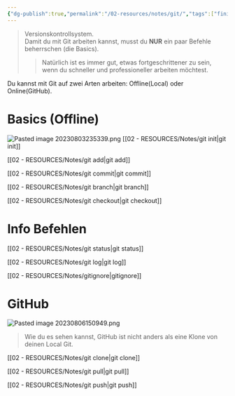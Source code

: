```yaml
---
{"dg-publish":true,"permalink":"/02-resources/notes/git/","tags":["finished","tools/versionsverwaltung/git"],"noteIcon":"","updated":"2025-09-27T01:32:44.446+02:00"}
---
```


>Versionskontrollsystem.  
>Damit du mit Git arbeiten kannst, musst du **NUR** ein paar Befehle beherrschen (die Basics). 
>>Natürlich ist es immer gut, etwas fortgeschrittener zu sein, wenn du schneller und professioneller arbeiten möchtest.

Du kannst mit Git auf zwei Arten arbeiten: Offline(Local) oder Online(GitHub).

# Basics (Offline)
![Pasted image 20230803235339.png](/img/user/02%20-%20RESOURCES/Files/IMG/Pasted%20image%2020230803235339.png)
[[02 - RESOURCES/Notes/git init\|git init]]

[[02 - RESOURCES/Notes/git add\|git add]]

[[02 - RESOURCES/Notes/git commit\|git commit]]

[[02 - RESOURCES/Notes/git branch\|git branch]]

[[02 - RESOURCES/Notes/git checkout\|git checkout]]

# Info Befehlen
[[02 - RESOURCES/Notes/git status\|git status]]

[[02 - RESOURCES/Notes/git log\|git log]]

[[02 - RESOURCES/Notes/gitignore\|gitignore]]

# GitHub
![Pasted image 20230806150949.png](/img/user/02%20-%20RESOURCES/Files/IMG/Pasted%20image%2020230806150949.png)
>Wie du es sehen kannst, GitHub ist nicht anders als eine Klone von deinen Local Git. 

[[02 - RESOURCES/Notes/git clone\|git clone]]

[[02 - RESOURCES/Notes/git pull\|git pull]]

[[02 - RESOURCES/Notes/git push\|git push]]
